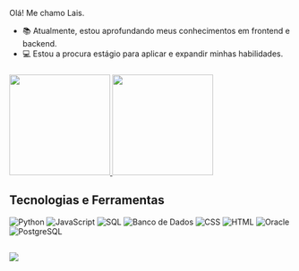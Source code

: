 Olá! Me chamo Lais.


- 📚 Atualmente, estou aprofundando meus conhecimentos em frontend e backend.
- 💻 Estou a procura estágio para aplicar e expandir minhas habilidades.

###



<div>
  <a href="https://github.com/laisregi">
    <img height="180em" src="https://github-readme-stats.vercel.app/api?username=laisregi&show_icons=true&theme=dracula&include_all_commits=true&count_private=true&cache_buster=1622542800000" />
    <img height="180em" src="https://github-readme-stats.vercel.app/api/top-langs/?username=laisregi&layout=compact&langs_count=16&theme=dracula&cache_buster=1622542800000" />
  </a>
</div>


## Tecnologias e Ferramentas

![Python](https://img.shields.io/badge/Python-000?style=for-the-badge&logo=python)
![JavaScript](https://img.shields.io/badge/JavaScript-000?style=for-the-badge&logo=javascript)
![SQL](https://img.shields.io/badge/SQL-000?style=for-the-badge&logo=postgresql)
![Banco de Dados](https://img.shields.io/badge/Banco%20de%20Dados-000?style=for-the-badge&logo=oracle)
![CSS](https://img.shields.io/badge/CSS-000?style=for-the-badge&logo=css3)
![HTML](https://img.shields.io/badge/HTML-000?style=for-the-badge&logo=html5)
![Oracle](https://img.shields.io/badge/Oracle-000?style=for-the-badge&logo=oracle)
![PostgreSQL](https://img.shields.io/badge/PostgreSQL-000?style=for-the-badge&logo=postgresql)

###


##

<div>
<a href="mailto:lais82013@gmail.com"> <img src="https://img.shields.io/badge/-Gmail-c14438?style=flat-square&logo=Gmail&logoColor=white" ></a>
  
</div>

